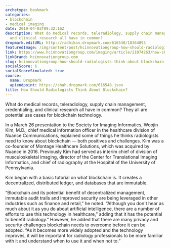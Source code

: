 ```yaml
---
archetype: bookmark
categories:
- blockchain
- medical imaging
date: 2019-04-03T09:32:16Z
description: What do medical records, teleradiology, supply chain management, credentialing,
  and clinical research all have in common?
dropmark.editURL: http://radhikan.dropmark.com/616548/18364893
featuredImage: /img/content/post/hcinnovationgroup-how-should-radiologists-think-about-blockchain.jpg
link: https://www.hcinnovationgroup.com/imaging/article/21074263/how-should-radiologists-think-about-blockchain
linkBrand: hcinnovationgroup.com
slug: hcinnovationgroup-how-should-radiologists-think-about-blockchain
socialScore: 6
socialScoreSimulated: true
source:
  name: Dropmark
  apiendpoint: https://shah.dropmark.com/616548.json
title: How Should Radiologists Think About Blockchain?
---
```

What do medical records, teleradiology, supply chain management, credentialing, and clinical research all have in common? They all are potential use cases for blockchain technology.

In a March 26 presentation to the Society for Imaging Informatics, Woojin Kim, M.D., chief medical information officer in the healthcare division of Nuance Communications, explained some of things he thinks radiologists need to know about blockchain — both positives and challenges. Kim was a co-founder of Montage Healthcare Solutions, which was acquired by Nuance in 2016. Previously Kim had served as interim chief of division of musculoskeletal imaging, director of the Center for Translational Imaging Informatics, and chief of radiography at the Hospital of the University of Pennsylvania.

 Kim began with a basic tutorial on what blockchain is. It creates a decentralized, distributed ledger, and databases that are immutable.

“Blockchain and its potential benefit of decentralized management, immutable audit trails and improved security are being leveraged in other industries such as finance and retail,” he noted. “Although you don't hear as much about it as you do about artificial intelligence, there are a number of efforts to use this technology in healthcare,” adding that it has the potential to benefit radiology.” However, he added that there are many privacy and security challenges blockchain needs to overcome before it can be adopted. “As it becomes more widely adopted and the technology improves, it will be important for radiology professionals to be more familiar with it and understand when to use it and when not to.”


